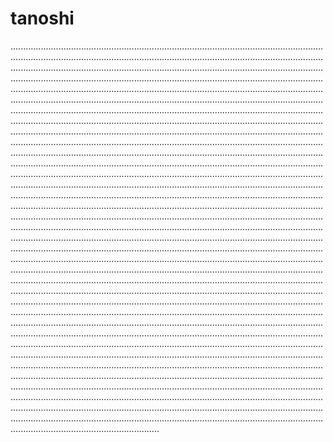 # tanoshi
...........................................................................................................................................................................................................................................................................................................................................................................................................................................................................................................................................................................................................................................................................................................................................................................................................................................................................................................................................................................................................................................................................................................................................................................................................................................................................................................................................................................................................................................................................................................................................................................................................................................................................................................................................................................................................................................................................................................................................................................................................................................................................................................................................................................................................................................................................................................................................................................................................................................................................................................................................................................................................................................................................................................................................................................................................................................................................................................................................................................................................................................................................................................................................................................................................................................................................................................................................................................................................................................................................................................................................................................................................................................................................................................................................................................................................................................................................................................................................................................................................................................................................................................................................................................................................................................................................................................................................................................................................................................................................................................................................................................................................................................................................................................